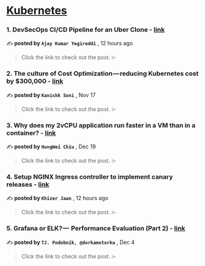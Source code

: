 
<h1><a href=https://medium.com/tag/kubernetes/recommended target="_blank" rel="noopener noreferrer">Kubernetes</a></h1>
<h3>1. DevSecOps CI/CD Pipeline for an Uber Clone - <a href=https://medium.com/@postbox.aj99/devsecops-ci-cd-pipeline-for-an-uber-clone-83e091edf6c6?source=tag_recommended_feed---------0-84----------kubernetes----------4c590c0e_14fc_4c65_9240_a140a7af36dd------- target="_blank" rel="noopener noreferrer">link</a></h3>

✍️ **posted by `Ajay Kumar Yegireddi`** <date> , 12 hours ago</date>

<blockquote>Click the link to check out the post. ⌲</blockquote>

<h3>2. The culture of Cost Optimization — reducing Kubernetes cost by $300,000 - <a href=https://medium.com/razorpay-engineering/the-culture-of-cost-optimization-reducing-kubernetes-cost-by-300-000-32611cdd19d9?source=tag_recommended_feed---------1-107----------kubernetes----------4c590c0e_14fc_4c65_9240_a140a7af36dd------- target="_blank" rel="noopener noreferrer">link</a></h3>

✍️ **posted by `Kanishk Soni`** <date> , Nov 17</date>

<blockquote>Click the link to check out the post. ⌲</blockquote>

<h3>3. Why does my 2vCPU application run faster in a VM than in a container? - <a href=https://medium.com/@hwchiu/why-does-my-2vcpu-application-run-faster-in-a-vm-than-in-a-container-6438ffaba245?source=tag_recommended_feed---------2-85----------kubernetes----------4c590c0e_14fc_4c65_9240_a140a7af36dd------- target="_blank" rel="noopener noreferrer">link</a></h3>

✍️ **posted by `HungWei Chiu`** <date> , Dec 19</date>

<blockquote>Click the link to check out the post. ⌲</blockquote>

<h3>4. Setup NGINX Ingress controller to implement canary releases - <a href=https://medium.com/@khizer.jaan7/setup-nginx-ingress-controller-to-implement-canary-releases-09eb5545b89f?source=tag_recommended_feed---------3-84----------kubernetes----------4c590c0e_14fc_4c65_9240_a140a7af36dd------- target="_blank" rel="noopener noreferrer">link</a></h3>

✍️ **posted by `Khizer Jaan`** <date> , 12 hours ago</date>

<blockquote>Click the link to check out the post. ⌲</blockquote>

<h3>5. Grafana or ELK? —  Performance Evaluation (Part 2) - <a href=https://medium.com/gitconnected/grafana-or-elk-performance-evaluation-part-2-65c8ace147ae?source=tag_recommended_feed---------4-107----------kubernetes----------4c590c0e_14fc_4c65_9240_a140a7af36dd------- target="_blank" rel="noopener noreferrer">link</a></h3>

✍️ **posted by `TJ. Podobnik, @dorkamotorka`** <date> , Dec 4</date>

<blockquote>Click the link to check out the post. ⌲</blockquote>

